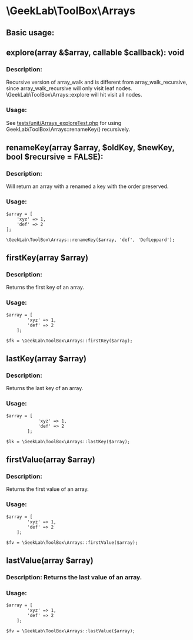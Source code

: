 # \GeekLab\ToolBox\Arrays
## Basic usage:
## explore(array &$array, callable $callback): void
### Description:
Recursive version of array_walk and is different from array_walk_recursive, since array_walk_recursive will only visit leaf nodes. \GeekLab\ToolBox\Arrays::explore will hit visit all nodes.

### Usage:
See [tests/unit/Arrays_exploreTest.php](tests/unit/Arrays_exploreTest.php) for using GeekLab\ToolBox\Arrays::renameKey() recursively.
  
## renameKey(array $array, $oldKey, $newKey, bool $recursive = FALSE):
### Description:
Will return an array with a renamed a key with the order preserved.
 
### Usage:
 
    $array = [
        'xyz' => 1,
        'def' => 2
    ];
     
    \GeekLab\ToolBox\Arrays::renameKey($array, 'def', 'DefLeppard');

## firstKey(array $array)
### Description:
Returns the first key of an array.

### Usage:
  
    $array = [
            'xyz' => 1,
            'def' => 2
        ];
 
    $fk = \GeekLab\ToolBox\Arrays::firstKey($array);

## lastKey(array $array)
### Description:
Returns the last key of an array.

### Usage:

    $array = [
                'xyz' => 1,
                'def' => 2
            ];
     
    $lk = \GeekLab\ToolBox\Arrays::lastKey($array);

## firstValue(array $array)
### Description:
Returns the first value of an array.

### Usage:
  
    $array = [
            'xyz' => 1,
            'def' => 2
        ];
 
    $fv = \GeekLab\ToolBox\Arrays::firstValue($array);

## lastValue(array $array)
### Description: Returns the last value of an array.

### Usage:
  
    $array = [
            'xyz' => 1,
            'def' => 2
        ];
 
    $fv = \GeekLab\ToolBox\Arrays::lastValue($array);
